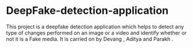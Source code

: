 # DeepFake-detection-application
This project is a deepfake detection application which helps to detect any type of changes performed on an image or a video and identify whether or not it is a Fake media. It is carried on by Devang , Aditya and Parakh .
